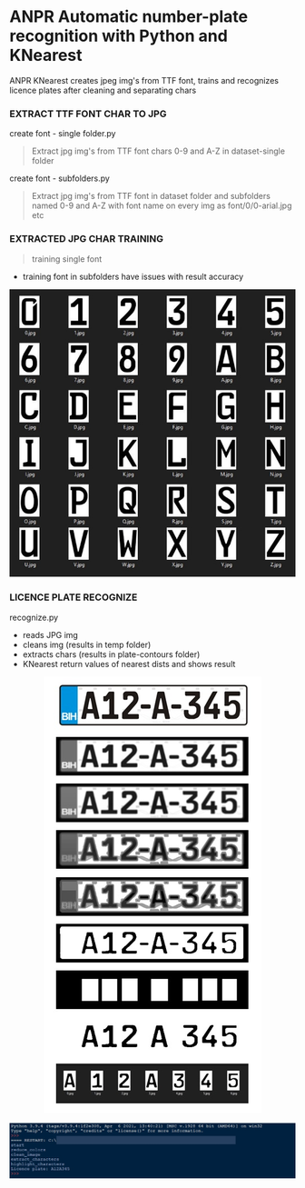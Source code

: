 # ANPR Automatic number-plate recognition with Python and KNearest 
ANPR KNearest creates jpeg img's from TTF font, trains and recognizes licence plates after cleaning and separating chars


### EXTRACT TTF FONT CHAR TO JPG
create font - single folder.py
>Extract jpg img's from TTF font chars 0-9 and A-Z in dataset-single folder


create font - subfolders.py
>Extract jpg img's from TTF font in dataset folder and subfolders named 0-9 and A-Z with font name on every img as font/0/0-arial.jpg etc


### EXTRACTED JPG CHAR TRAINING
>training single font
* training font in subfolders have issues with result accuracy

<p align="center">   
  <img src="/demo/chars.jpg">
</p>

### LICENCE PLATE RECOGNIZE
recognize.py
* reads JPG img
* cleans img (results in temp folder)
* extracts chars (results in plate-contours folder)
* KNearest return values of nearest dists and shows result

<p align="center">   
  <img src="/demo/demo.jpg">
</p>

<p align="center">   
  <img src="/demo/ocr.jpg">
</p>
